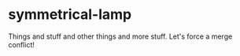 # symmetrical-lamp

Things and stuff and other things and more stuff. 
Let's force a merge conflict!
